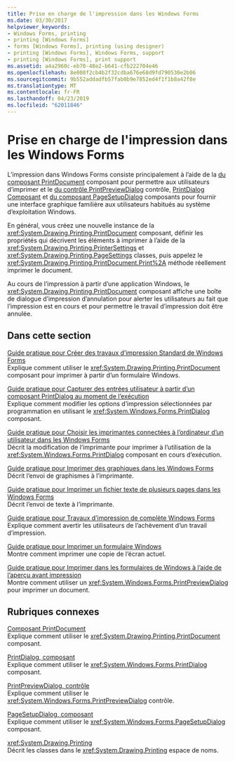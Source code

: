 ```yaml
---
title: Prise en charge de l'impression dans les Windows Forms
ms.date: 03/30/2017
helpviewer_keywords:
- Windows Forms, printing
- printing [Windows Forms]
- forms [Windows Forms], printing (using designer)
- printing [Windows Forms], Windows Forms, support
- printing [Windows Forms], print support
ms.assetid: a4a2960c-eb70-48e2-b641-cfb222704e46
ms.openlocfilehash: 8e008f2cb4b2f32cdba676e68d9fd790530e2b06
ms.sourcegitcommit: 9b552addadfb57fab0b9e7852ed4f1f1b8a42f8e
ms.translationtype: MT
ms.contentlocale: fr-FR
ms.lasthandoff: 04/23/2019
ms.locfileid: "62011846"
---
```

# <a name="windows-forms-print-support"></a>Prise en charge de l'impression dans les Windows Forms
L’impression dans Windows Forms consiste principalement à l’aide de la [du composant PrintDocument](../controls/printdocument-component-windows-forms.md) composant pour permettre aux utilisateurs d’imprimer et le [du contrôle PrintPreviewDialog](../controls/printpreviewdialog-control-windows-forms.md) contrôle, [PrintDialog Composant](../controls/printdialog-component-windows-forms.md) et [du composant PageSetupDialog](../controls/pagesetupdialog-component-windows-forms.md) composants pour fournir une interface graphique familière aux utilisateurs habitués au système d’exploitation Windows.  
  
 En général, vous créez une nouvelle instance de la <xref:System.Drawing.Printing.PrintDocument> composant, définir les propriétés qui décrivent les éléments à imprimer à l’aide de la <xref:System.Drawing.Printing.PrinterSettings> et <xref:System.Drawing.Printing.PageSettings> classes, puis appelez le <xref:System.Drawing.Printing.PrintDocument.Print%2A> méthode réellement imprimer le document.  
  
 Au cours de l’impression à partir d’une application Windows, le <xref:System.Drawing.Printing.PrintDocument> composant affiche une boîte de dialogue d’impression d’annulation pour alerter les utilisateurs au fait que l’impression est en cours et pour permettre le travail d’impression doit être annulée.  
  
## <a name="in-this-section"></a>Dans cette section  
 [Guide pratique pour Créer des travaux d’impression Standard de Windows Forms](how-to-create-standard-windows-forms-print-jobs.md)  
 Explique comment utiliser le <xref:System.Drawing.Printing.PrintDocument> composant pour imprimer à partir d’un formulaire Windows.  
  
 [Guide pratique pour Capturer des entrées utilisateur à partir d’un composant PrintDialog au moment de l’exécution](how-to-capture-user-input-from-a-printdialog-at-run-time.md)  
 Explique comment modifier les options d’impression sélectionnées par programmation en utilisant le <xref:System.Windows.Forms.PrintDialog> composant.  
  
 [Guide pratique pour Choisir les imprimantes connectées à l’ordinateur d’un utilisateur dans les Windows Forms](how-to-choose-the-printers-attached-to-user-computer-in-windows-forms.md)  
 Décrit la modification de l’imprimante pour imprimer à l’utilisation de la <xref:System.Windows.Forms.PrintDialog> composant en cours d’exécution.  
  
 [Guide pratique pour Imprimer des graphiques dans les Windows Forms](how-to-print-graphics-in-windows-forms.md)  
 Décrit l’envoi de graphismes à l’imprimante.  
  
 [Guide pratique pour Imprimer un fichier texte de plusieurs pages dans les Windows Forms](how-to-print-a-multi-page-text-file-in-windows-forms.md)  
 Décrit l’envoi de texte à l’imprimante.  
  
 [Guide pratique pour Travaux d’impression de complète Windows Forms](how-to-complete-windows-forms-print-jobs.md)  
 Explique comment avertir les utilisateurs de l’achèvement d’un travail d’impression.  
  
 [Guide pratique pour Imprimer un formulaire Windows](how-to-print-a-windows-form.md)  
 Montre comment imprimer une copie de l’écran actuel.  
  
 [Guide pratique pour Imprimer dans les formulaires de Windows à l’aide de l’aperçu avant impression](how-to-print-in-windows-forms-using-print-preview.md)  
 Montre comment utiliser un <xref:System.Windows.Forms.PrintPreviewDialog> pour imprimer un document.  
  
## <a name="related-sections"></a>Rubriques connexes  
 [Composant PrintDocument](../controls/printdocument-component-windows-forms.md)  
 Explique comment utiliser le <xref:System.Drawing.Printing.PrintDocument> composant.  
  
 [PrintDialog, composant](../controls/printdialog-component-windows-forms.md)  
 Explique comment utiliser le <xref:System.Windows.Forms.PrintDialog> composant.  
  
 [PrintPreviewDialog, contrôle](../controls/printpreviewdialog-control-windows-forms.md)  
 Explique comment utiliser le <xref:System.Windows.Forms.PrintPreviewDialog> contrôle.  
  
 [PageSetupDialog, composant](../controls/pagesetupdialog-component-windows-forms.md)  
 Explique comment utiliser le <xref:System.Windows.Forms.PageSetupDialog> composant.  
  
 <xref:System.Drawing.Printing>  
 Décrit les classes dans le <xref:System.Drawing.Printing> espace de noms.
